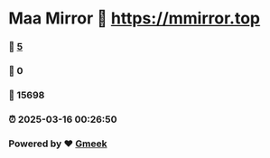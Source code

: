 # Maa Mirror :link: https://mmirror.top 
### :page_facing_up: [5](https://mmirror.top/tag.html) 
### :speech_balloon: 0 
### :hibiscus: 15698 
### :alarm_clock: 2025-03-16 00:26:50 
### Powered by :heart: [Gmeek](https://github.com/Meekdai/Gmeek)
